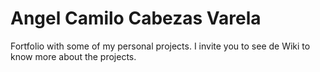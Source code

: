 # Angel Camilo Cabezas Varela

Fortfolio with some of my personal projects. I invite you to see de Wiki to know more about the projects. 
